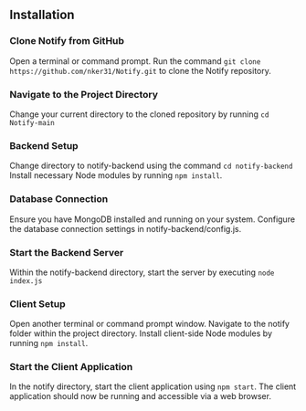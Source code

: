 ## Installation

### Clone Notify from GitHub

Open a terminal or command prompt.
Run the command `git clone https://github.com/nker31/Notify.git` to clone the Notify repository.

### Navigate to the Project Directory

Change your current directory to the cloned repository by running `cd Notify-main`

### Backend Setup

Change directory to notify-backend using the command `cd notify-backend`
Install necessary Node modules by running `npm install`.

### Database Connection

Ensure you have MongoDB installed and running on your system.
Configure the database connection settings in notify-backend/config.js.

### Start the Backend Server

Within the notify-backend directory, start the server by executing `node index.js`

### Client Setup

Open another terminal or command prompt window.
Navigate to the notify folder within the project directory.
Install client-side Node modules by running `npm install`.

### Start the Client Application

In the notify directory, start the client application using `npm start`.
The client application should now be running and accessible via a web browser.
